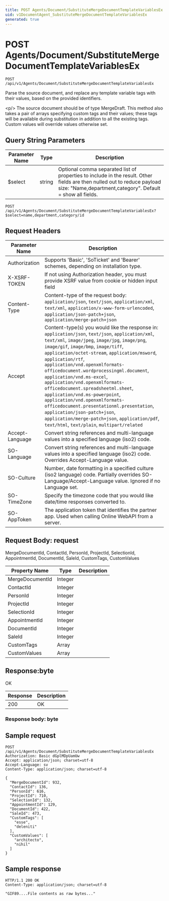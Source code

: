 ```yaml
---
title: POST Agents/Document/SubstituteMergeDocumentTemplateVariablesEx
uid: v1DocumentAgent_SubstituteMergeDocumentTemplateVariablesEx
generated: true
---
```


# POST Agents/Document/SubstituteMergeDocumentTemplateVariablesEx

```http
POST /api/v1/Agents/Document/SubstituteMergeDocumentTemplateVariablesEx
```

Parse the source document, and replace any template variable tags with their values, based on the provided identifiers.


&lt;p/&gt; The source document should be of type MergeDraft. This method also takes a pair of arrays specifying custom tags and their values; these tags will be available during substitution in addition to all the existing tags. Custom values will override values otherwise set.






## Query String Parameters

| Parameter Name | Type |  Description |
|----------------|------|--------------|
| $select | string |  Optional comma separated list of properties to include in the result. Other fields are then nulled out to reduce payload size: "Name,department,category". Default = show all fields. |

```http
POST /api/v1/Agents/Document/SubstituteMergeDocumentTemplateVariablesEx?$select=name,department,category/id
```


## Request Headers

| Parameter Name | Description |
|----------------|-------------|
| Authorization  | Supports 'Basic', 'SoTicket' and 'Bearer' schemes, depending on installation type. |
| X-XSRF-TOKEN   | If not using Authorization header, you must provide XSRF value from cookie or hidden input field |
| Content-Type | Content-type of the request body: `application/json`, `text/json`, `application/xml`, `text/xml`, `application/x-www-form-urlencoded`, `application/json-patch+json`, `application/merge-patch+json` |
| Accept         | Content-type(s) you would like the response in: `application/json`, `text/json`, `application/xml`, `text/xml`, `image/jpeg`, `image/jpg`, `image/png`, `image/gif`, `image/bmp`, `image/tiff`, `application/octet-stream`, `application/msword`, `application/rtf`, `application/vnd.openxmlformats-officedocument.wordprocessingml.document`, `application/vnd.ms-excel`, `application/vnd.openxmlformats-officedocument.spreadsheetml.sheet`, `application/vnd.ms-powerpoint`, `application/vnd.openxmlformats-officedocument.presentationml.presentation`, `application/json-patch+json`, `application/merge-patch+json`, `application/pdf`, `text/html`, `text/plain`, `multipart/related` |
| Accept-Language | Convert string references and multi-language values into a specified language (iso2) code. |
| SO-Language | Convert string references and multi-language values into a specified language (iso2) code. Overrides Accept-Language value. |
| SO-Culture | Number, date formatting in a specified culture (iso2 language) code. Partially overrides SO-Language/Accept-Language value. Ignored if no Language set. |
| SO-TimeZone | Specify the timezone code that you would like date/time responses converted to. |
| SO-AppToken | The application token that identifies the partner app. Used when calling Online WebAPI from a server. |

## Request Body: request 

MergeDocumentId, ContactId, PersonId, ProjectId, SelectionId, AppointmentId, DocumentId, SaleId, CustomTags, CustomValues 

| Property Name | Type |  Description |
|----------------|------|--------------|
| MergeDocumentId | Integer |  |
| ContactId | Integer |  |
| PersonId | Integer |  |
| ProjectId | Integer |  |
| SelectionId | Integer |  |
| AppointmentId | Integer |  |
| DocumentId | Integer |  |
| SaleId | Integer |  |
| CustomTags | Array |  |
| CustomValues | Array |  |

## Response:byte

OK

| Response | Description |
|----------------|-------------|
| 200 | OK |

### Response body: byte


## Sample request

```http!
POST /api/v1/Agents/Document/SubstituteMergeDocumentTemplateVariablesEx
Authorization: Basic dGplMDpUamUw
Accept: application/json; charset=utf-8
Accept-Language: sv
Content-Type: application/json; charset=utf-8

{
  "MergeDocumentId": 932,
  "ContactId": 136,
  "PersonId": 616,
  "ProjectId": 710,
  "SelectionId": 132,
  "AppointmentId": 129,
  "DocumentId": 422,
  "SaleId": 473,
  "CustomTags": [
    "esse",
    "deleniti"
  ],
  "CustomValues": [
    "architecto",
    "nihil"
  ]
}
```

## Sample response

```http_
HTTP/1.1 200 OK
Content-Type: application/json; charset=utf-8

"GIF89....File contents as raw bytes..."
```